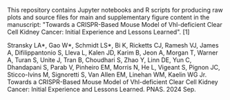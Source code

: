 This repository contains Jupyter notebooks and R scripts for producing raw plots and source files for main and supplementary figure content in the manuscript: "Towards a CRISPR-Based Mouse Model of Vhl-deficient Clear Cell Kidney Cancer: Initial Experience and Lessons Learned". [1]

Stransky LA*, Gao W*, Schmidt LS*, Bi K, Ricketts CJ, Ramesh VJ, James A, Difilippantonio S, Lleva L, Kalen JD, Karim B, Jeon A, Morgan T, Warner A, Turan S, Unite J, Tran B, Choudhari S, Zhao Y, Linn DE, Yun C, Dhandapani S, Parab V, Pinheiro EM, Morris N, He L, Vigeant S, Pignon JC, Sticco-Ivins M, Signoretti S, Van Allen EM, Linehan WM, Kaelin WG Jr. Towards a CRISPR-Based Mouse Model of Vhl-deficient Clear Cell Kidney Cancer: Initial Experience and Lessons Learned. PNAS. 2024 Sep.
